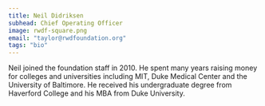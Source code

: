 ```yaml
---
title: Neil Didriksen
subhead: Chief Operating Officer
image: rwdf-square.png
email: "taylor@rwdfoundation.org"
tags: "bio"
---
```


Neil joined the foundation staff in 2010. He spent many years raising money for colleges and universities including MIT, Duke Medical Center and the University of Baltimore. He received his undergraduate degree from Haverford College and his MBA from Duke University.


